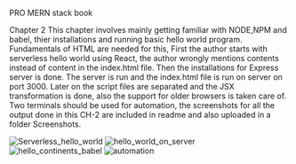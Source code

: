 PRO MERN stack book

Chapter 2 
This chapter involves mainly getting familiar with NODE,NPM and babel, thier installations and running basic hello world program. Fundamentals of HTML are needed for this, First the author starts with serverless hello world using React, the author wrongly mentions contents instead of content in the index.html file. Then the installations for Express server is done. The server is run and the index.html file is run on server on port 3000. Later on the script files are separated and the JSX transformation is done, also the support for older browsers is taken care of.
Two terminals should be used for automation, the screenshots for all the output done in this CH-2 are included in readme and also uploaded in a folder Screenshots.

![Serverless_hello_world](./Screenshots/Serverless_hello_world.jpeg)
![hello_world_on_server](./Screenshots/hello_world_on_server.jpeg)
![hello_continents_babel](./Screenshots/hello_continents_babel.jpeg)
![automation](./Screenshots/ch2_4(automation).jpeg)

